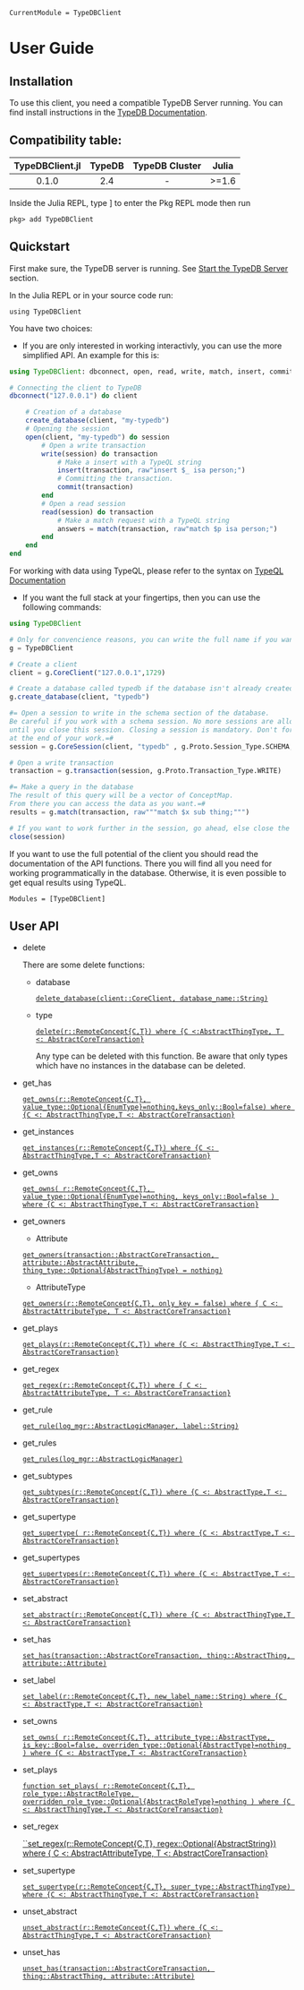 ```@meta
CurrentModule = TypeDBClient
```
# User Guide

## Installation

To use this client, you need a compatible TypeDB Server running.
You can find install instructions in the [TypeDB Documentation](https://docs.vaticle.com/docs/running-typedb/install-and-run).

## Compatibility table:

| TypeDBClient.jl | TypeDB | TypeDB Cluster | Julia |
|:--------------:|:-----------:|:------------:|:------------:|
| 0.1.0 | 2.4      |     -     | >=1.6

Inside the Julia REPL, type ] to enter the Pkg REPL mode then run

`pkg> add TypeDBClient`

## Quickstart

First make sure, the TypeDB server is running.
See [Start the TypeDB Server](https://docs.vaticle.com/docs/running-typedb/install-and-run#start-the-typedb-server) section.

In the Julia REPL or in your source code run:

`using TypeDBClient`

You have two choices:

* If you are only interested in working interactivly, you can use the more simplified API. An example for this is:
```julia
using TypeDBClient: dbconnect, open, read, write, match, insert, commit, create_database

# Connecting the client to TypeDB
dbconnect("127.0.0.1") do client

    # Creation of a database
    create_database(client, "my-typedb")
    # Opening the session
    open(client, "my-typedb") do session
        # Open a write transaction
        write(session) do transaction
            # Make a insert with a TypeQL string
            insert(transaction, raw"insert $_ isa person;")
            # Committing the transaction.
            commit(transaction)
        end
        # Open a read session
        read(session) do transaction
            # Make a match request with a TypeQL string
            answers = match(transaction, raw"match $p isa person;")
        end
    end
end
```

For working with data using TypeQL, please refer to the syntax on [TypeQL Documentation](https://docs.vaticle.com/docs/query/overview)

* If you want the full stack at your fingertips, then you can use the following commands:

```julia
using TypeDBClient

# Only for convencience reasons, you can write the full name if you want
g = TypeDBClient

# Create a client
client = g.CoreClient("127.0.0.1",1729)

# Create a database called typedb if the database isn't already created by you previously.
g.create_database(client, "typedb")

#= Open a session to write in the schema section of the database.
Be careful if you work with a schema session. No more sessions are allowed
until you close this session. Closing a session is mandatory. Don't forget this
at the end of your work.=#
session = g.CoreSession(client, "typedb" , g.Proto.Session_Type.SCHEMA, request_timeout=Inf)

# Open a write transaction
transaction = g.transaction(session, g.Proto.Transaction_Type.WRITE)

#= Make a query in the database
The result of this query will be a vector of ConceptMap.
From there you can access the data as you want.=#
results = g.match(transaction, raw"""match $x sub thing;""")

# If you want to work further in the session, go ahead, else close the session.
close(session)
```
If you want to use the full potential of the client you should read the documentation
of the API functions. There you will find all you need for working programmatically in the database.
Otherwise, it is even possible to get equal results using TypeQL.

```@autodocs
Modules = [TypeDBClient]
```

## User API

* delete

    There are some delete functions:
  * database

    [`delete_database(client::CoreClient, database_name::String)`](@ref)

  * type

    [`delete(r::RemoteConcept{C,T}) where {C <:AbstractThingType, T <: AbstractCoreTransaction}`](@ref)

    Any type can be deleted with this function. Be aware that only types which have no instances
    in the database can be deleted.


* get_has

    [`get_owns(r::RemoteConcept{C,T}, value_type::Optional{EnumType}=nothing,keys_only::Bool=false) where {C <: AbstractThingType,T <: AbstractCoreTransaction}`](@ref)


* get_instances

    [`get_instances(r::RemoteConcept{C,T}) where
        {C <: AbstractThingType,T <: AbstractCoreTransaction}`](@ref)

* get_owns

    [`get_owns(
        r::RemoteConcept{C,T},
        value_type::Optional{EnumType}=nothing,
        keys_only::Bool=false
    ) where {C <: AbstractThingType,T <: AbstractCoreTransaction}`](@ref)


* get_owners

    * Attribute

    [`get_owners(transaction::AbstractCoreTransaction,
        attribute::AbstractAttribute,
        thing_type::Optional{AbstractThingType} = nothing)`](@ref)

    * AttributeType

    [`get_owners(r::RemoteConcept{C,T}, only_key = false) where {
        C <: AbstractAttributeType, T <: AbstractCoreTransaction}`](@ref)


* get_plays

    [`get_plays(r::RemoteConcept{C,T}) where
        {C <: AbstractThingType,T <: AbstractCoreTransaction}`](@ref)


* get_regex

    [`get_regex(r::RemoteConcept{C,T}) where {
    C <: AbstractAttributeType, T <: AbstractCoreTransaction}`](@ref)


* get_rule

    [`get_rule(log_mgr::AbstractLogicManager, label::String)`](@ref)


* get_rules

    [`get_rules(log_mgr::AbstractLogicManager)`](@ref)


* get_subtypes

    [`get_subtypes(r::RemoteConcept{C,T}) where
    {C <: AbstractType,T <: AbstractCoreTransaction}`](@ref)

* get_supertype

    [`get_supertype(
    r::RemoteConcept{C,T}) where {C <: AbstractType,T <: AbstractCoreTransaction}`](@ref)

* get_supertypes

    [`get_supertypes(r::RemoteConcept{C,T}) where
    {C <: AbstractType,T <: AbstractCoreTransaction}`](@ref)

* set_abstract

    [`set_abstract(r::RemoteConcept{C,T}) where
    {C <: AbstractThingType,T <: AbstractCoreTransaction}`](@ref)

* set_has

    [`set_has(transaction::AbstractCoreTransaction, thing::AbstractThing, attribute::Attribute)`](@ref)

* set_label

    [`set_label(r::RemoteConcept{C,T}, new_label_name::String) where
    {C <: AbstractType,T <: AbstractCoreTransaction}`](@ref)

* set_owns

    [`set_owns(
        r::RemoteConcept{C,T},
        attribute_type::AbstractType,
        is_key::Bool=false,
        overriden_type::Optional{AbstractType}=nothing
    ) where {C <: AbstractType,T <: AbstractCoreTransaction}`](@ref)

* set_plays

    [`function set_plays(
        r::RemoteConcept{C,T},
        role_type::AbstractRoleType,
        overridden_role_type::Optional{AbstractRoleType}=nothing
    ) where {C <: AbstractThingType,T <: AbstractCoreTransaction}`](@ref)

* set_regex

    [``set_regex(r::RemoteConcept{C,T}, regex::Optional{AbstractString}) where {
    C <: AbstractAttributeType, T <: AbstractCoreTransaction}](@ref)

* set_supertype

    [`set_supertype(r::RemoteConcept{C,T},
                            super_type::AbstractThingType) where
                            {C <: AbstractThingType,T <: AbstractCoreTransaction}`](@ref)

* unset_abstract

    [`unset_abstract(r::RemoteConcept{C,T}) where
    {C <: AbstractThingType,T <: AbstractCoreTransaction}`](@ref)

* unset_has

    [`unset_has(transaction::AbstractCoreTransaction, thing::AbstractThing, attribute::Attribute)`](@ref)
